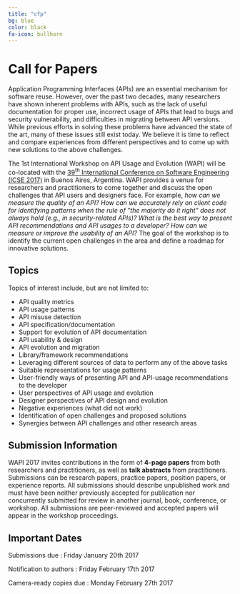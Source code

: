 ```yaml
---
title: "cfp"
bg: blue
color: black
fa-icon: bullhorn
---
```


# Call for Papers

Application Programming Interfaces (APIs) are an essential mechanism for software reuse. However, over the past two decades, many researchers have shown inherent problems with APIs, such as the lack of useful documentation for proper use, incorrect usage of APIs that lead to bugs and security vulnerability, and difficulties in migrating between API versions. While previous efforts in solving these problems have advanced the state of the art, many of these issues still exist today. We believe it is time to reflect and compare experiences from different perspectives and to come up with new solutions to the above challenges. 

The 1st International Workshop on API Usage and Evolution (WAPI) will be co-located with the [39<sup>th</sup> International Conference on Software Engineering (ICSE 2017)](http://icse2017.gatech.edu/) in Buenos Aires, Argentina. WAPI provides a venue for researchers and practitioners to come together and discuss the open challenges that API users and designers face. For example, <i>how can we measure the quality of an API? How can we accurately rely on client code for identifying patterns when the rule of "the majority do it right" does not always hold (e.g., in security-related APIs)? What is the best way to present API recommendations and API usages to a developer? How can we measure or improve the usability of an API?</i> The goal of the workshop is to identify the current open challenges in the area and define a roadmap for innovative solutions.

## Topics

Topics of interest include, but are not limited to:

* API quality metrics
* API usage patterns
* API misuse detection
* API specification/documentation
* Support for evolution of API documentation
* API usability & design
* API evolution and migration
* Library/framework recommendations
* Leveraging different sources of data to perform any of the above tasks
* Suitable representations for usage patterns
* User-friendly ways of presenting API and API-usage recommendations to the developer
* User perspectives of API usage and evolution
* Designer perspectives of API design and evolution
* Negative experiences (what did not work)
* Identification of open challenges and proposed solutions
* Synergies between API challenges and other research areas  

## Submission Information

WAPI 2017 invites contributions in the form of **4-page papers** from both researchers and practitioners, as well as **talk abstracts** from practitioners. Submissions can be research papers, practice papers, position papers, or experience reports. All submissions should describe unpublished work and must have been neither previously accepted for publication nor concurrently submitted for review in another journal, book, conference, or workshop. All submissions are peer-reviewed and accepted papers will appear in the workshop proceedings.

## Important Dates

Submissions due
: Friday January 20th 2017

Notification to authors
: Friday February 17th 2017

Camera-ready copies due
: Monday February 27th 2017
